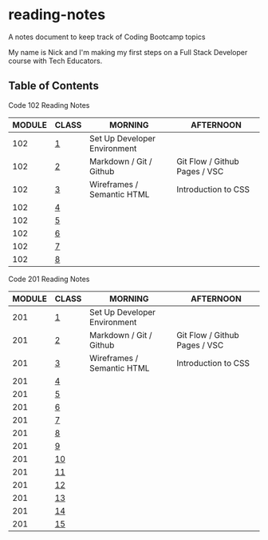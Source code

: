 # reading-notes
A notes document to keep track of Coding Bootcamp topics 
 
My name is Nick and I'm making my first steps on a Full Stack Developer course with Tech Educators. 

## Table of Contents  

Code 102 Reading Notes

| MODULE | CLASS |  MORNING | AFTERNOON |
| ------ | ------ | ------ | ------ | 
| 102 | [1](/102/class1.md)|  Set Up Developer Environment |  |
| 102 | [2](/102/class2.md)|  Markdown / Git / Github | Git Flow / Github Pages / VSC|
| 102 | [3](/102/class3.md)|  Wireframes / Semantic HTML | Introduction to CSS |
| 102 | [4](/102/class4.md)|  | |
| 102 | [5](/102/class5.md)|  | |
| 102 | [6](/102/class6.md)|  | |
| 102 | [7](/102/class7.md)|  | |
| 102 | [8](/102/class8.md)|  | |



Code 201 Reading Notes

| MODULE | CLASS |  MORNING | AFTERNOON |
| ------ | ------ | ------ | ------ | 
| 201 | [1](/201/class1.md)|  Set Up Developer Environment |  |
| 201 | [2](/201/class2.md)|  Markdown / Git / Github | Git Flow / Github Pages / VSC|
| 201 | [3](/201/class3.md)|  Wireframes / Semantic HTML | Introduction to CSS |
| 201 | [4](/201/class4.md)|  | |
| 201 | [5](/201/class5.md)|  | |
| 201 | [6](/201/class6.md)|  | |
| 201 | [7](/201/class7.md)|  | |
| 201 | [8](/201/class8.md)|  | |
| 201 | [9](/201/class9.md)|  | |
| 201 | [10](/201/class10.md)|  | |
| 201 | [11](/201/class11.md)|  | |
| 201 | [12](/201/class12.md)|  | |
| 201 | [13](/201/class13.md)|  | |
| 201 | [14](/201/class14.md)|  | |
| 201 | [15](/201/class15.md)|  | |